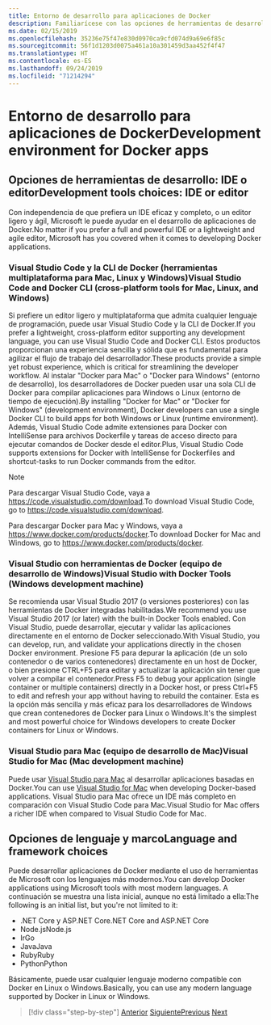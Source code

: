 ```yaml
---
title: Entorno de desarrollo para aplicaciones de Docker
description: Familiarícese con las opciones de herramientas de desarrollo más importantes que son compatibles con el ciclo de vida de desarrollo de Docker.
ms.date: 02/15/2019
ms.openlocfilehash: 35236e75f47e830d0970ca9cfd074d9a69e6f85c
ms.sourcegitcommit: 56f1d1203d0075a461a10a301459d3aa452f4f47
ms.translationtype: HT
ms.contentlocale: es-ES
ms.lasthandoff: 09/24/2019
ms.locfileid: "71214294"
---
```

# <a name="development-environment-for-docker-apps"></a><span data-ttu-id="4c8e3-103">Entorno de desarrollo para aplicaciones de Docker</span><span class="sxs-lookup"><span data-stu-id="4c8e3-103">Development environment for Docker apps</span></span>

## <a name="development-tools-choices-ide-or-editor"></a><span data-ttu-id="4c8e3-104">Opciones de herramientas de desarrollo: IDE o editor</span><span class="sxs-lookup"><span data-stu-id="4c8e3-104">Development tools choices: IDE or editor</span></span>

<span data-ttu-id="4c8e3-105">Con independencia de que prefiera un IDE eficaz y completo, o un editor ligero y ágil, Microsoft le puede ayudar en el desarrollo de aplicaciones de Docker.</span><span class="sxs-lookup"><span data-stu-id="4c8e3-105">No matter if you prefer a full and powerful IDE or a lightweight and agile editor, Microsoft has you covered when it comes to developing Docker applications.</span></span>

### <a name="visual-studio-code-and-docker-cli-cross-platform-tools-for-mac-linux-and-windows"></a><span data-ttu-id="4c8e3-106">Visual Studio Code y la CLI de Docker (herramientas multiplataforma para Mac, Linux y Windows)</span><span class="sxs-lookup"><span data-stu-id="4c8e3-106">Visual Studio Code and Docker CLI (cross-platform tools for Mac, Linux, and Windows)</span></span>

<span data-ttu-id="4c8e3-107">Si prefiere un editor ligero y multiplataforma que admita cualquier lenguaje de programación, puede usar Visual Studio Code y la CLI de Docker.</span><span class="sxs-lookup"><span data-stu-id="4c8e3-107">If you prefer a lightweight, cross-platform editor supporting any development language, you can use Visual Studio Code and Docker CLI.</span></span> <span data-ttu-id="4c8e3-108">Estos productos proporcionan una experiencia sencilla y sólida que es fundamental para agilizar el flujo de trabajo del desarrollador.</span><span class="sxs-lookup"><span data-stu-id="4c8e3-108">These products provide a simple yet robust experience, which is critical for streamlining the developer workflow.</span></span> <span data-ttu-id="4c8e3-109">Al instalar "Docker para Mac" o "Docker para Windows" (entorno de desarrollo), los desarrolladores de Docker pueden usar una sola CLI de Docker para compilar aplicaciones para Windows o Linux (entorno de tiempo de ejecución).</span><span class="sxs-lookup"><span data-stu-id="4c8e3-109">By installing "Docker for Mac" or "Docker for Windows" (development environment), Docker developers can use a single Docker CLI to build apps for both Windows or Linux (runtime environment).</span></span> <span data-ttu-id="4c8e3-110">Además, Visual Studio Code admite extensiones para Docker con IntelliSense para archivos Dockerfile y tareas de acceso directo para ejecutar comandos de Docker desde el editor.</span><span class="sxs-lookup"><span data-stu-id="4c8e3-110">Plus, Visual Studio Code supports extensions for Docker with IntelliSense for Dockerfiles and shortcut-tasks to run Docker commands from the editor.</span></span>

> [!NOTE]
> <span data-ttu-id="4c8e3-111">Para descargar Visual Studio Code, vaya a <https://code.visualstudio.com/download>.</span><span class="sxs-lookup"><span data-stu-id="4c8e3-111">To download Visual Studio Code, go to <https://code.visualstudio.com/download>.</span></span>
>
> <span data-ttu-id="4c8e3-112">Para descargar Docker para Mac y Windows, vaya a <https://www.docker.com/products/docker>.</span><span class="sxs-lookup"><span data-stu-id="4c8e3-112">To download Docker for Mac and Windows, go to <https://www.docker.com/products/docker>.</span></span>

### <a name="visual-studio-with-docker-tools-windows-development-machine"></a><span data-ttu-id="4c8e3-113">Visual Studio con herramientas de Docker (equipo de desarrollo de Windows)</span><span class="sxs-lookup"><span data-stu-id="4c8e3-113">Visual Studio with Docker Tools (Windows development machine)</span></span>

<span data-ttu-id="4c8e3-114">Se recomienda usar Visual Studio 2017 (o versiones posteriores) con las herramientas de Docker integradas habilitadas.</span><span class="sxs-lookup"><span data-stu-id="4c8e3-114">We recommend you use Visual Studio 2017 (or later) with the built-in Docker Tools enabled.</span></span> <span data-ttu-id="4c8e3-115">Con Visual Studio, puede desarrollar, ejecutar y validar las aplicaciones directamente en el entorno de Docker seleccionado.</span><span class="sxs-lookup"><span data-stu-id="4c8e3-115">With Visual Studio, you can develop, run, and validate your applications directly in the chosen Docker environment.</span></span> <span data-ttu-id="4c8e3-116">Presione F5 para depurar la aplicación (de un solo contenedor o de varios contenedores) directamente en un host de Docker, o bien presione CTRL+F5 para editar y actualizar la aplicación sin tener que volver a compilar el contenedor.</span><span class="sxs-lookup"><span data-stu-id="4c8e3-116">Press F5 to debug your application (single container or multiple containers) directly in a Docker host, or press Ctrl+F5 to edit and refresh your app without having to rebuild the container.</span></span> <span data-ttu-id="4c8e3-117">Esta es la opción más sencilla y más eficaz para los desarrolladores de Windows que crean contenedores de Docker para Linux o Windows.</span><span class="sxs-lookup"><span data-stu-id="4c8e3-117">It's the simplest and most powerful choice for Windows developers to create Docker containers for Linux or Windows.</span></span>

### <a name="visual-studio-for-mac-mac-development-machine"></a><span data-ttu-id="4c8e3-118">Visual Studio para Mac (equipo de desarrollo de Mac)</span><span class="sxs-lookup"><span data-stu-id="4c8e3-118">Visual Studio for Mac (Mac development machine)</span></span>

<span data-ttu-id="4c8e3-119">Puede usar [Visual Studio para Mac](https://visualstudio.microsoft.com/vs/mac/?utm_medium=microsoft&utm_source=docs.microsoft.com&utm_campaign=inline+link) al desarrollar aplicaciones basadas en Docker.</span><span class="sxs-lookup"><span data-stu-id="4c8e3-119">You can use [Visual Studio for Mac](https://visualstudio.microsoft.com/vs/mac/?utm_medium=microsoft&utm_source=docs.microsoft.com&utm_campaign=inline+link) when developing Docker-based applications.</span></span> <span data-ttu-id="4c8e3-120">Visual Studio para Mac ofrece un IDE más completo en comparación con Visual Studio Code para Mac.</span><span class="sxs-lookup"><span data-stu-id="4c8e3-120">Visual Studio for Mac offers a richer IDE when compared to Visual Studio Code for Mac.</span></span>

## <a name="language-and-framework-choices"></a><span data-ttu-id="4c8e3-121">Opciones de lenguaje y marco</span><span class="sxs-lookup"><span data-stu-id="4c8e3-121">Language and framework choices</span></span>

<span data-ttu-id="4c8e3-122">Puede desarrollar aplicaciones de Docker mediante el uso de herramientas de Microsoft con los lenguajes más modernos.</span><span class="sxs-lookup"><span data-stu-id="4c8e3-122">You can develop Docker applications using Microsoft tools with most modern languages.</span></span> <span data-ttu-id="4c8e3-123">A continuación se muestra una lista inicial, aunque no está limitado a ella:</span><span class="sxs-lookup"><span data-stu-id="4c8e3-123">The following is an initial list, but you're not limited to it:</span></span>

- <span data-ttu-id="4c8e3-124">.NET Core y ASP.NET Core</span><span class="sxs-lookup"><span data-stu-id="4c8e3-124">.NET Core and ASP.NET Core</span></span>
- <span data-ttu-id="4c8e3-125">Node.js</span><span class="sxs-lookup"><span data-stu-id="4c8e3-125">Node.js</span></span>
- <span data-ttu-id="4c8e3-126">Ir</span><span class="sxs-lookup"><span data-stu-id="4c8e3-126">Go</span></span>
- <span data-ttu-id="4c8e3-127">Java</span><span class="sxs-lookup"><span data-stu-id="4c8e3-127">Java</span></span>
- <span data-ttu-id="4c8e3-128">Ruby</span><span class="sxs-lookup"><span data-stu-id="4c8e3-128">Ruby</span></span>
- <span data-ttu-id="4c8e3-129">Python</span><span class="sxs-lookup"><span data-stu-id="4c8e3-129">Python</span></span>

<span data-ttu-id="4c8e3-130">Básicamente, puede usar cualquier lenguaje moderno compatible con Docker en Linux o Windows.</span><span class="sxs-lookup"><span data-stu-id="4c8e3-130">Basically, you can use any modern language supported by Docker in Linux or Windows.</span></span>

>[!div class="step-by-step"]
><span data-ttu-id="4c8e3-131">[Anterior](deploy-azure-kubernetes-service.md)
>[Siguiente](docker-apps-inner-loop-workflow.md)</span><span class="sxs-lookup"><span data-stu-id="4c8e3-131">[Previous](deploy-azure-kubernetes-service.md)
[Next](docker-apps-inner-loop-workflow.md)</span></span>
